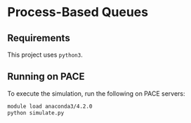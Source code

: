 # Process-Based Queues

## Requirements
This project uses `python3`.

## Running on PACE
To execute the simulation, run the following on PACE servers:
```bash
module load anaconda3/4.2.0
python simulate.py
```
